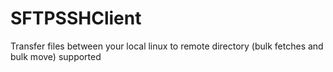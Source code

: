 # SFTPSSHClient
Transfer files between your local linux to remote directory (bulk fetches and bulk move) supported
